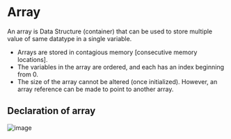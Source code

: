 # Array

An array is Data Structure (container) that can be used to store multiple value of same datatype in a single variable.

- Arrays are stored in contagious memory [consecutive memory locations].
- The variables in the array are ordered, and each has an index beginning from 0.
- The size of the array cannot be altered (once initialized). However, an array reference can be made to point to another array.

## Declaration of array

![image](https://user-images.githubusercontent.com/72748315/208663718-89de4fa5-1ae2-4442-a2ce-99a459cd2704.png)
